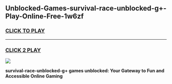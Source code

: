 
## Unblocked-Games-survival-race-unblocked-g+-Play-Online-Free-1w6zf
<h3>
<a href="https://premium76.site?title=survival-race-unblocked-g+&ref=26A">CLICK TO PLAY</a></h3>
<hr>

<h3>
<a href="https://premium76.site?title=survival-race-unblocked-g+&ref=26A">CLICK 2 PLAY</a>
  
</h3>

<a href="https://premium76.site?title=survival-race-unblocked-g+&ref=26A"><img src="https://clearcache.store/games.png"></a>


**survival-race-unblocked-g+ games unblocked: Your Gateway to Fun and Accessible Online Gaming**
